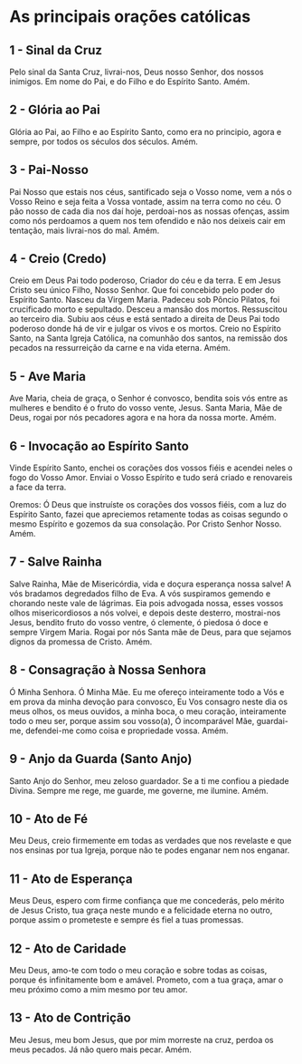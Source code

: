 # As principais orações católicas

## 1 - Sinal da Cruz

Pelo sinal da Santa Cruz, livrai-nos, Deus nosso Senhor, dos nossos inimigos. Em nome do Pai, e do Filho e do Espírito Santo. Amém.

## 2 - Glória ao Pai

Glória ao Pai, ao Filho e ao Espírito Santo, como era no principio, agora e sempre, por todos os séculos dos séculos. Amém.

## 3 -  Pai-Nosso

Pai Nosso que estais nos céus, santificado seja o Vosso nome, vem a nós o Vosso Reino e seja feita a Vossa vontade, assim na terra como no céu. O pão nosso de cada dia nos daí hoje, perdoai-nos as nossas ofenças, assim como nós perdoamos a quem nos tem ofendido e não nos deixeis cair em tentação, mais livrai-nos do mal. Amém.

## 4 - Creio (Credo)

Creio em Deus Pai todo poderoso, Criador do céu e da terra. E em Jesus Cristo seu único Filho, Nosso Senhor. Que foi concebido pelo poder do Espírito Santo. Nasceu da Virgem Maria. Padeceu sob Pôncio Pilatos, foi crucificado morto e sepultado. Desceu a mansão dos mortos. Ressuscitou ao terceiro dia. Subiu aos céus e está sentado a direita de Deus Pai todo poderoso donde há de vir e julgar os vivos e os mortos. Creio no Espírito Santo, na Santa Igreja Católica, na comunhão dos santos, na remissão dos pecados na ressurreição da carne e na vida eterna. Amém.

## 5 - Ave Maria

Ave Maria, cheia de graça, o Senhor é convosco, bendita sois vós entre as mulheres e bendito é o fruto do vosso vente, Jesus. Santa Maria, Mãe de Deus, rogai por nós pecadores agora e na hora da nossa morte. Amém.

## 6 - Invocação ao Espírito Santo

Vinde Espírito Santo, enchei os corações dos vossos fiéis e acendei neles o fogo do Vosso Amor. Enviai o Vosso Espírito e tudo será criado e renovareis a face da terra.

Oremos: Ó Deus que instruíste os corações dos vossos fiéis, com a luz do Espírito Santo, fazei que apreciemos retamente todas as coisas segundo o mesmo Espírito e gozemos da sua consolação. Por Cristo Senhor Nosso. Amém.

## 7 - Salve Rainha

Salve Rainha, Mãe de Misericórdia, vida e doçura esperança nossa salve! A vós bradamos degredados filho de Eva. A vós suspiramos gemendo e chorando neste vale de lágrimas. Eia pois advogada nossa, esses vossos olhos misericordiosos a nós volvei, e depois deste desterro, mostrai-nos Jesus, bendito fruto do vosso ventre, ó clemente, ó piedosa ó doce e sempre Virgem Maria. Rogai por nós Santa mãe de Deus, para que sejamos dignos da promessa de Cristo. Amém.

## 8 - Consagração à Nossa Senhora

Ó Minha Senhora. Ó Minha Mãe. Eu me ofereço inteiramente todo a Vós e em prova da minha devoção para convosco, Eu Vos consagro neste dia os meus olhos, os meus ouvidos, a minha boca, o meu coração, inteiramente todo o meu ser, porque assim sou vosso(a), Ó incomparável Mãe, guardai-me, defendei-me como coisa e propriedade vossa. Amém.

## 9 - Anjo da Guarda (Santo Anjo)

Santo Anjo do Senhor, meu zeloso guardador. Se a ti me confiou a piedade Divina. Sempre me rege, me guarde, me governe, me ilumine. Amém.

## 10 - Ato de Fé

Meu Deus, creio firmemente em todas as verdades que nos revelaste e que nos ensinas por tua Igreja, porque não te podes enganar nem nos enganar.

## 11 - Ato de Esperança

Meus Deus, espero com firme confiança que me concederás, pelo mérito de Jesus Cristo, tua graça neste mundo e a felicidade eterna no outro, porque assim o prometeste e sempre és fiel a tuas promessas.

## 12 - Ato de Caridade

Meu Deus, amo-te com todo o meu coração e sobre todas as coisas, porque és infinitamente bom e amável. Prometo, com a tua graça, amar o meu próximo como a mim mesmo por teu amor.

## 13 - Ato de Contrição

Meu Jesus, meu bom Jesus, que por mim morreste na cruz, perdoa os meus pecados. Já não quero mais pecar. Amém.
